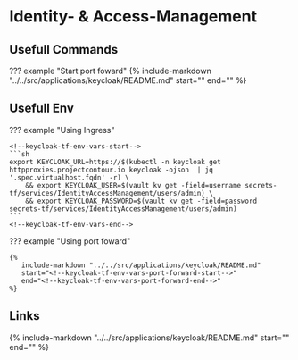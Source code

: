 # Identity- & Access-Management


## Usefull Commands

??? example "Start port foward"
    {%
       include-markdown "../../src/applications/keycloak/README.md"
       start="<!--port-forward-start-->"
       end="<!--port-forward-end-->"
    %}

## Usefull Env

??? example "Using Ingress"

    <!--keycloak-tf-env-vars-start-->
    ```sh
    export KEYCLOAK_URL=https://$(kubectl -n keycloak get httpproxies.projectcontour.io keycloak -ojson  | jq '.spec.virtualhost.fqdn' -r) \
        && export KEYCLOAK_USER=$(vault kv get -field=username secrets-tf/services/IdentityAccessManagement/users/admin) \
        && export KEYCLOAK_PASSWORD=$(vault kv get -field=password secrets-tf/services/IdentityAccessManagement/users/admin)
    ```
    <!--keycloak-tf-env-vars-end-->


??? example "Using port foward"

    {%
       include-markdown "../../src/applications/keycloak/README.md"
       start="<!--keycloak-tf-env-vars-port-forward-start-->"
       end="<!--keycloak-tf-env-vars-port-forward-end-->"
    %}


## Links

{%
   include-markdown "../../src/applications/keycloak/README.md"
   start="<!--keycloak-links-start-->"
   end="<!--keycloak-links-end-->"
%}